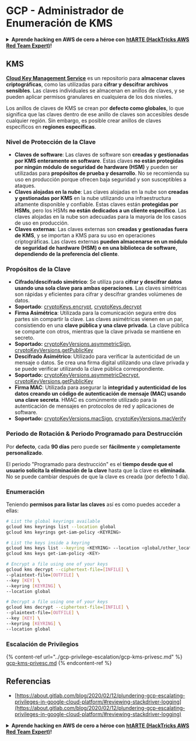 # GCP - Administrador de Enumeración de KMS

<details>

<summary><strong>Aprende hacking en AWS de cero a héroe con</strong> <a href="https://training.hacktricks.xyz/courses/arte"><strong>htARTE (HackTricks AWS Red Team Expert)</strong></a><strong>!</strong></summary>

Otras formas de apoyar a HackTricks:

* Si quieres ver a tu **empresa anunciada en HackTricks** o **descargar HackTricks en PDF**, consulta los [**PLANES DE SUSCRIPCIÓN**](https://github.com/sponsors/carlospolop)!
* Consigue el [**merchandising oficial de PEASS & HackTricks**](https://peass.creator-spring.com)
* Descubre [**La Familia PEASS**](https://opensea.io/collection/the-peass-family), nuestra colección de [**NFTs exclusivos**](https://opensea.io/collection/the-peass-family)
* **Únete al** 💬 [**grupo de Discord**](https://discord.gg/hRep4RUj7f) o al [**grupo de telegram**](https://t.me/peass) o **sígueme** en **Twitter** 🐦 [**@carlospolopm**](https://twitter.com/carlospolopm)**.**
* **Comparte tus trucos de hacking enviando PRs a los repositorios de github de** [**HackTricks**](https://github.com/carlospolop/hacktricks) y [**HackTricks Cloud**](https://github.com/carlospolop/hacktricks-cloud).

</details>

## KMS

[**Cloud Key Management Service**](https://cloud.google.com/kms/docs/) es un repositorio para **almacenar claves criptográficas**, como las utilizadas para **cifrar y descifrar archivos sensibles**. Las claves individuales se almacenan en anillos de claves, y se pueden aplicar permisos granulares en cualquiera de los dos niveles.

Los anillos de claves de KMS se crean por **defecto como globales**, lo que significa que las claves dentro de ese anillo de claves son accesibles desde cualquier región. Sin embargo, es posible crear anillos de claves específicos en **regiones específicas**.

### Nivel de Protección de la Clave

* **Claves de software**: Las claves de software son **creadas y gestionadas por KMS enteramente en software**. Estas claves **no están protegidas por ningún módulo de seguridad de hardware (HSM)** y pueden ser utilizadas para **propósitos de prueba y desarrollo**. No se recomienda su uso en producción porque ofrecen baja seguridad y son susceptibles a ataques.
* **Claves alojadas en la nube**: Las claves alojadas en la nube son **creadas y gestionadas por KMS** en la nube utilizando una infraestructura altamente disponible y confiable. Estas claves están **protegidas por HSMs**, pero los HSMs **no están dedicados a un cliente específico**. Las claves alojadas en la nube son adecuadas para la mayoría de los casos de uso en producción.
* **Claves externas**: Las claves externas son **creadas y gestionadas fuera de KMS**, y se importan a KMS para su uso en operaciones criptográficas. Las claves externas **pueden almacenarse en un módulo de seguridad de hardware (HSM) o en una biblioteca de software, dependiendo de la preferencia del cliente**.

### Propósitos de la Clave

* **Cifrado/descifrado simétrico**: Se utiliza para **cifrar y descifrar datos usando una sola clave para ambas operaciones**. Las claves simétricas son rápidas y eficientes para cifrar y descifrar grandes volúmenes de datos.
* **Soportado**: [cryptoKeys.encrypt](https://cloud.google.com/kms/docs/reference/rest/v1/projects.locations.keyRings.cryptoKeys/encrypt), [cryptoKeys.decrypt](https://cloud.google.com/kms/docs/reference/rest/v1/projects.locations.keyRings.cryptoKeys/decrypt)
* **Firma Asimétrica**: Utilizada para la comunicación segura entre dos partes sin compartir la clave. Las claves asimétricas vienen en un par, consistiendo en una **clave pública y una clave privada**. La clave pública se comparte con otros, mientras que la clave privada se mantiene en secreto.
* **Soportado:** [cryptoKeyVersions.asymmetricSign](https://cloud.google.com/kms/docs/reference/rest/v1/projects.locations.keyRings.cryptoKeys.cryptoKeyVersions/asymmetricSign), [cryptoKeyVersions.getPublicKey](https://cloud.google.com/kms/docs/reference/rest/v1/projects.locations.keyRings.cryptoKeys.cryptoKeyVersions/getPublicKey)
* **Descifrado Asimétrico**: Utilizado para verificar la autenticidad de un mensaje o datos. Se crea una firma digital utilizando una clave privada y se puede verificar utilizando la clave pública correspondiente.
* **Soportado:** [cryptoKeyVersions.asymmetricDecrypt](https://cloud.google.com/kms/docs/reference/rest/v1/projects.locations.keyRings.cryptoKeys.cryptoKeyVersions/asymmetricDecrypt), [cryptoKeyVersions.getPublicKey](https://cloud.google.com/kms/docs/reference/rest/v1/projects.locations.keyRings.cryptoKeys.cryptoKeyVersions/getPublicKey)
* **Firma MAC**: Utilizada para asegurar la **integridad y autenticidad de los datos creando un código de autenticación de mensaje (MAC) usando una clave secreta**. HMAC es comúnmente utilizado para la autenticación de mensajes en protocolos de red y aplicaciones de software.
* **Soportado:** [cryptoKeyVersions.macSign](https://cloud.google.com/kms/docs/reference/rest/v1/projects.locations.keyRings.cryptoKeys.cryptoKeyVersions/macSign), [cryptoKeyVersions.macVerify](https://cloud.google.com/kms/docs/reference/rest/v1/projects.locations.keyRings.cryptoKeys.cryptoKeyVersions/macVerify)

### Periodo de Rotación & Periodo Programado para Destrucción

Por **defecto**, cada **90 días** pero puede ser **fácilmente** y **completamente personalizado**.

El periodo "Programado para destrucción" es el **tiempo desde que el usuario solicita la eliminación de la clave** hasta que la clave es **eliminada**. No se puede cambiar después de que la clave es creada (por defecto 1 día).

### Enumeración

Teniendo **permisos para listar las claves** así es como puedes acceder a ellas:
```bash
# List the global keyrings available
gcloud kms keyrings list --location global
gcloud kms keyrings get-iam-policy <KEYRING>

# List the keys inside a keyring
gcloud kms keys list --keyring <KEYRING> --location <global/other_locations>
gcloud kms keys get-iam-policy <KEY>

# Encrypt a file using one of your keys
gcloud kms decrypt --ciphertext-file=[INFILE] \
--plaintext-file=[OUTFILE] \
--key [KEY] \
--keyring [KEYRING] \
--location global

# Decrypt a file using one of your keys
gcloud kms decrypt --ciphertext-file=[INFILE] \
--plaintext-file=[OUTFILE] \
--key [KEY] \
--keyring [KEYRING] \
--location global
```
### Escalación de Privilegios

{% content-ref url="../gcp-privilege-escalation/gcp-kms-privesc.md" %}
[gcp-kms-privesc.md](../gcp-privilege-escalation/gcp-kms-privesc.md)
{% endcontent-ref %}

## Referencias

* [https://about.gitlab.com/blog/2020/02/12/plundering-gcp-escalating-privileges-in-google-cloud-platform/#reviewing-stackdriver-logging](https://about.gitlab.com/blog/2020/02/12/plundering-gcp-escalating-privileges-in-google-cloud-platform/#reviewing-stackdriver-logging)

<details>

<summary><strong>Aprende hacking en AWS de cero a héroe con</strong> <a href="https://training.hacktricks.xyz/courses/arte"><strong>htARTE (HackTricks AWS Red Team Expert)</strong></a><strong>!</strong></summary>

Otras formas de apoyar a HackTricks:

* Si quieres ver a tu **empresa anunciada en HackTricks** o **descargar HackTricks en PDF**, consulta los [**PLANES DE SUSCRIPCIÓN**](https://github.com/sponsors/carlospolop)!
* Consigue el [**merchandising oficial de PEASS & HackTricks**](https://peass.creator-spring.com)
* Descubre [**La Familia PEASS**](https://opensea.io/collection/the-peass-family), nuestra colección de [**NFTs**](https://opensea.io/collection/the-peass-family) exclusivos
* **Únete al** 💬 [**grupo de Discord**](https://discord.gg/hRep4RUj7f) o al [**grupo de Telegram**](https://t.me/peass) o **sigue** a **Twitter** 🐦 [**@carlospolopm**](https://twitter.com/carlospolopm)**.**
* **Comparte tus trucos de hacking enviando PRs a los repositorios de GitHub** [**HackTricks**](https://github.com/carlospolop/hacktricks) y [**HackTricks Cloud**](https://github.com/carlospolop/hacktricks-cloud).

</details>
